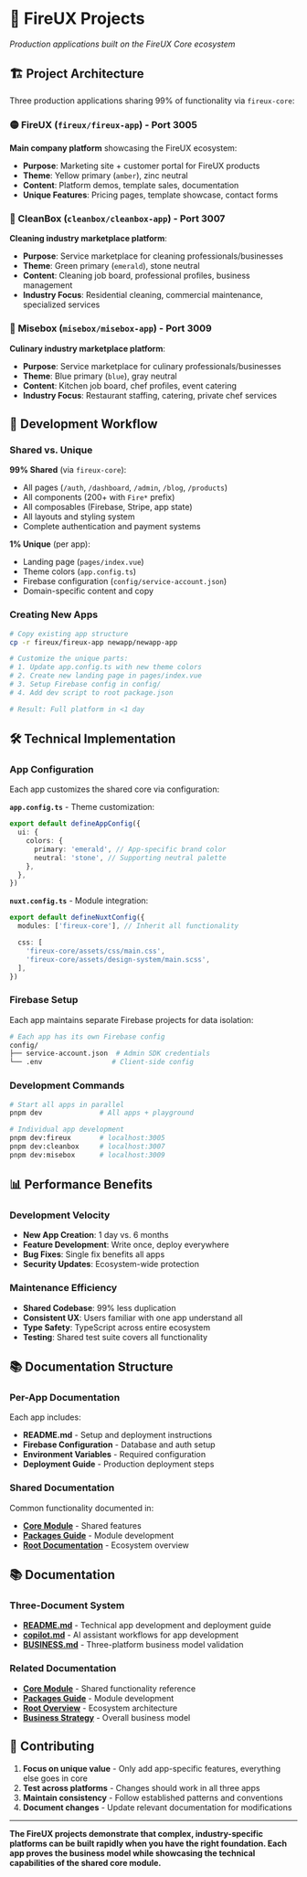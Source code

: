 # 🎨 FireUX Projects

_Production applications built on the FireUX Core ecosystem_

## 🏗️ Project Architecture

Three production applications sharing 99% of functionality via `fireux-core`:

### 🟡 FireUX (`fireux/fireux-app`) - Port 3005

**Main company platform** showcasing the FireUX ecosystem:

- **Purpose**: Marketing site + customer portal for FireUX products
- **Theme**: Yellow primary (`amber`), zinc neutral
- **Content**: Platform demos, template sales, documentation
- **Unique Features**: Pricing pages, template showcase, contact forms

### 🧼 CleanBox (`cleanbox/cleanbox-app`) - Port 3007

**Cleaning industry marketplace platform**:

- **Purpose**: Service marketplace for cleaning professionals/businesses
- **Theme**: Green primary (`emerald`), stone neutral
- **Content**: Cleaning job board, professional profiles, business management
- **Industry Focus**: Residential cleaning, commercial maintenance, specialized services

### 🍳 Misebox (`misebox/misebox-app`) - Port 3009

**Culinary industry marketplace platform**:

- **Purpose**: Service marketplace for culinary professionals/businesses
- **Theme**: Blue primary (`blue`), gray neutral
- **Content**: Kitchen job board, chef profiles, event catering
- **Industry Focus**: Restaurant staffing, catering, private chef services

## 🚀 Development Workflow

### Shared vs. Unique

**99% Shared** (via `fireux-core`):

- All pages (`/auth`, `/dashboard`, `/admin`, `/blog`, `/products`)
- All components (200+ with `Fire*` prefix)
- All composables (Firebase, Stripe, app state)
- All layouts and styling system
- Complete authentication and payment systems

**1% Unique** (per app):

- Landing page (`pages/index.vue`)
- Theme colors (`app.config.ts`)
- Firebase configuration (`config/service-account.json`)
- Domain-specific content and copy

### Creating New Apps

```bash
# Copy existing app structure
cp -r fireux/fireux-app newapp/newapp-app

# Customize the unique parts:
# 1. Update app.config.ts with new theme colors
# 2. Create new landing page in pages/index.vue
# 3. Setup Firebase config in config/
# 4. Add dev script to root package.json

# Result: Full platform in <1 day
```

## 🛠️ Technical Implementation

### App Configuration

Each app customizes the shared core via configuration:

**`app.config.ts`** - Theme customization:

```typescript
export default defineAppConfig({
  ui: {
    colors: {
      primary: 'emerald', // App-specific brand color
      neutral: 'stone', // Supporting neutral palette
    },
  },
})
```

**`nuxt.config.ts`** - Module integration:

```typescript
export default defineNuxtConfig({
  modules: ['fireux-core'], // Inherit all functionality

  css: [
    'fireux-core/assets/css/main.css',
    'fireux-core/assets/design-system/main.scss',
  ],
})
```

### Firebase Setup

Each app maintains separate Firebase projects for data isolation:

```bash
# Each app has its own Firebase config
config/
├── service-account.json  # Admin SDK credentials
└── .env                 # Client-side config
```

### Development Commands

```bash
# Start all apps in parallel
pnpm dev              # All apps + playground

# Individual app development
pnpm dev:fireux       # localhost:3005
pnpm dev:cleanbox     # localhost:3007
pnpm dev:misebox      # localhost:3009
```

## 📊 Performance Benefits

### Development Velocity

- **New App Creation**: 1 day vs. 6 months
- **Feature Development**: Write once, deploy everywhere
- **Bug Fixes**: Single fix benefits all apps
- **Security Updates**: Ecosystem-wide protection

### Maintenance Efficiency

- **Shared Codebase**: 99% less duplication
- **Consistent UX**: Users familiar with one app understand all
- **Type Safety**: TypeScript across entire ecosystem
- **Testing**: Shared test suite covers all functionality

## 📚 Documentation Structure

### Per-App Documentation

Each app includes:

- **README.md** - Setup and deployment instructions
- **Firebase Configuration** - Database and auth setup
- **Environment Variables** - Required configuration
- **Deployment Guide** - Production deployment steps

### Shared Documentation

Common functionality documented in:

- **[Core Module](../packages/fireux-core/README.md)** - Shared features
- **[Packages Guide](../packages/README.md)** - Module development
- **[Root Documentation](../README.md)** - Ecosystem overview

## 📚 Documentation

### Three-Document System

- **[README.md](README.md)** - Technical app development and deployment guide
- **[copilot.md](copilot.md)** - AI assistant workflows for app development
- **[BUSINESS.md](BUSINESS.md)** - Three-platform business model validation

### Related Documentation

- **[Core Module](../packages/fireux-core/README.md)** - Shared functionality reference
- **[Packages Guide](../packages/README.md)** - Module development
- **[Root Overview](../README.md)** - Ecosystem architecture
- **[Business Strategy](../BUSINESS.md)** - Overall business model

## 🤝 Contributing

1. **Focus on unique value** - Only add app-specific features, everything else goes in core
2. **Test across platforms** - Changes should work in all three apps
3. **Maintain consistency** - Follow established patterns and conventions
4. **Document changes** - Update relevant documentation for modifications

---

**The FireUX projects demonstrate that complex, industry-specific platforms can be built rapidly when you have the right foundation. Each app proves the business model while showcasing the technical capabilities of the shared core module.**
